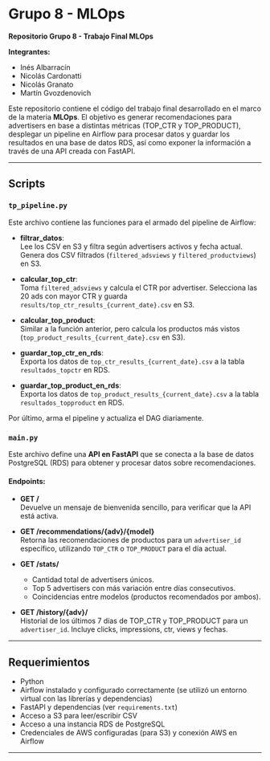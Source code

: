 # Grupo 8 - MLOps  
**Repositorio Grupo 8 - Trabajo Final MLOps**

**Integrantes:**  
- Inés Albarracín  
- Nicolás Cardonatti  
- Nicolás Granato  
- Martín Gvozdenovich

Este repositorio contiene el código del trabajo final desarrollado en el marco de la materia **MLOps**. El objetivo es generar recomendaciones para advertisers en base a distintas métricas (TOP_CTR y TOP_PRODUCT), desplegar un pipeline en Airflow para procesar datos y guardar los resultados en una base de datos RDS, así como exponer la información a través de una API creada con FastAPI.

---

## Scripts

### `tp_pipeline.py`
Este archivo contiene las funciones para el armado del pipeline de Airflow:

- **filtrar_datos**:  
  Lee los CSV en S3 y filtra según advertisers activos y fecha actual. Genera dos CSV filtrados (`filtered_adsviews` y `filtered_productviews`) en S3.

- **calcular_top_ctr**:  
  Toma `filtered_adsviews` y calcula el CTR por advertiser. Selecciona las 20 ads con mayor CTR y guarda `results/top_ctr_results_{current_date}.csv` en S3.

- **calcular_top_product**:  
  Similar a la función anterior, pero calcula los productos más vistos (`top_product_results_{current_date}.csv` en S3).

- **guardar_top_ctr_en_rds**:  
  Exporta los datos de `top_ctr_results_{current_date}.csv` a la tabla `resultados_topctr` en RDS.

- **guardar_top_product_en_rds**:  
  Exporta los datos de `top_product_results_{current_date}.csv` a la tabla `resultados_topproduct` en RDS.

Por último, arma el pipeline y actualiza el DAG diariamente.

### `main.py`
Este archivo define una **API en FastAPI** que se conecta a la base de datos PostgreSQL (RDS) para obtener y procesar datos sobre recomendaciones.

#### Endpoints:

- **GET /**  
  Devuelve un mensaje de bienvenida sencillo, para verificar que la API está activa.

- **GET /recommendations/{adv}/{model}**  
  Retorna las recomendaciones de productos para un `advertiser_id` específico, utilizando `TOP_CTR` o `TOP_PRODUCT` para el día actual.

- **GET /stats/**  
  - Cantidad total de advertisers únicos.  
  - Top 5 advertisers con más variación entre días consecutivos.  
  - Coincidencias entre modelos (productos recomendados por ambos).

- **GET /history/{adv}/**  
  Historial de los últimos 7 días de TOP_CTR y TOP_PRODUCT para un `advertiser_id`. Incluye clicks, impressions, ctr, views y fechas.

---

## Requerimientos

- Python
- Airflow instalado y configurado correctamente (se utilizó un entorno virtual con las librerías y dependencias)
- FastAPI y dependencias (ver `requirements.txt`)
- Acceso a S3 para leer/escribir CSV
- Acceso a una instancia RDS de PostgreSQL
- Credenciales de AWS configuradas (para S3) y conexión AWS en Airflow

---


